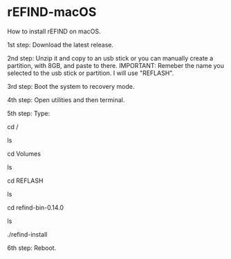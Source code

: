 # rEFIND-macOS
How to install rEFIND on macOS.

1st step:
Download the latest release.

2nd step:
Unzip it and copy to an usb stick or you can manually create a partition, with 8GB, and paste to there.
IMPORTANT: Remeber the name you selected to the usb stick or partition. I will use "REFLASH".

3rd step:
Boot the system to recovery mode.

4th step:
Open utilities and then terminal.

5th step:
Type:

  cd /

  
  ls

  
  cd Volumes

  
  ls

  
  cd REFLASH

  
  ls

  
  cd refind-bin-0.14.0

  
  ls

  
  ./refind-install

  

6th step:
Reboot.

